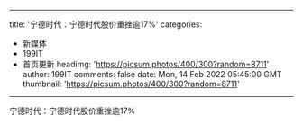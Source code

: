 
---
title: '宁德时代：宁德时代股价重挫逾17%'
categories: 
 - 新媒体
 - 199IT
 - 首页更新
headimg: 'https://picsum.photos/400/300?random=8711'
author: 199IT
comments: false
date: Mon, 14 Feb 2022 05:45:00 GMT
thumbnail: 'https://picsum.photos/400/300?random=8711'
---

<div>   
宁德时代：宁德时代股价重挫逾17%  
</div>
            